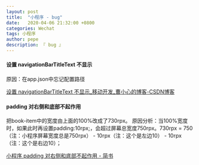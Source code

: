 ```yaml
---
layout: post
title:  "小程序 - bug"
date:   2020-04-06 21:32:00 +0800
categories: Wechat
tags: 小程序
author: pepe
description: 『 bug 』
---
```


#### 设置 navigationBarTitleText 不显示

原因：在app.json中忘记配置路径

[设置 navigationBarTitleText 不显示_移动开发_曹小心的博客-CSDN博客](https://blog.csdn.net/qq_34570390/article/details/89034016)

#### padding 对右侧和底部不起作用

把book-item中的宽度由上面的100%改成了730rpx。
原因分析：当100%宽度时，如果此时再设置padding:10rpx;，会超过屏幕总宽度750rpx。730rpx = 750（注：小程序屏幕宽度总是750rpx） - 10rpx（注：这个是左边10） - 10rpx（注：这个是右边10）；

[小程序 padding 对右侧和底部不起作用 - 简书](https://www.jianshu.com/p/fbd8e13687e6)



